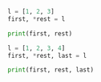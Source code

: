 ```python
l = [1, 2, 3]
first, *rest = l

print(first, rest)
```


```python
l = [1, 2, 3, 4]
first, *rest, last = l

print(first, rest, last)
```